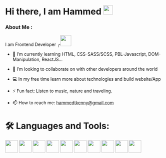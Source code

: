 

<h1> Hi there, I am Hammed <img src="https://media.giphy.com/media/hvRJCLFzcasrR4ia7z/giphy.gif" width="30"/>
</h1>


### About Me :
I am Frontend Developer ┌<img src="https://media.giphy.com/media/7FgozREBtahrxYNsYN/giphy.gif" width="35">

- 🌱 I’m currently learning HTML, CSS-SASS/SCSS, PBL-Javascript, DOM-Manipulation, ReactJS...

- 👯 I’m looking to collaborate on with other developers around the world

- 💻 In my free time learn more about technologies and build website/App

- ⚡ Fun fact: Listen to music, nature and traveling.

- 📫 How to reach me: hammedtkenny@gmail.com 


# 🛠️ Languages and Tools:

<img src="https://cdn.jsdelivr.net/gh/devicons/devicon/icons/vscode/vscode-original.svg" width="40" />      <img src="https://cdn.jsdelivr.net/gh/devicons/devicon/icons/git/git-original.svg" width="40"/>      <img src="https://cdn.jsdelivr.net/gh/devicons/devicon/icons/github/github-original.svg" width="40"/>      <img src="https://cdn.jsdelivr.net/gh/devicons/devicon/icons/html5/html5-original.svg" width="40" />      <img src="https://cdn.jsdelivr.net/gh/devicons/devicon/icons/css3/css3-original.svg" width="40"/>      <img src="https://cdn.jsdelivr.net/gh/devicons/devicon/icons/bootstrap/bootstrap-original.svg" width="40"/>      <img src="https://cdn.jsdelivr.net/gh/devicons/devicon/icons/sass/sass-original.svg" width="40"/>      <img src="https://cdn.jsdelivr.net/gh/devicons/devicon/icons/javascript/javascript-original.svg" width="40"/>      <img src="https://cdn.jsdelivr.net/gh/devicons/devicon/icons/react/react-original.svg" width="40"/>      <img src="https://cdn.jsdelivr.net/gh/devicons/devicon/icons/nodejs/nodejs-original.svg" width="40"/>  

<!-- -->




          
    
          
          
          
          


